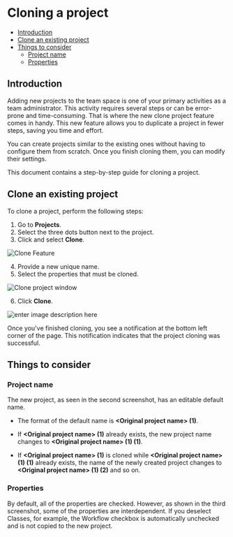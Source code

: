 # Cloning a project
  - [Introduction](#introduction)
  - [Clone an existing project](#clone-an-existing-project)
  - [Things to consider](#things-to-consider)
    - [Project name](#project-name)
    - [Properties](#properties)
## Introduction
 
Adding new projects to the team space is one of your primary activities as a team administrator. This activity requires several steps or can be error-prone and time-consuming. That is where the new clone project feature comes in handy. This new feature allows you to duplicate a project in fewer steps, saving you time and effort.
 
You can create projects similar to the existing ones without having to configure them from scratch. Once you finish cloning them, you can modify their settings.
 
This document contains a step-by-step guide for cloning a project.

## Clone an existing project

To clone a project, perform the following steps:

1. Go to **Projects**.
2. Select the three dots button next to the project.
3. Click and select **Clone**.

![Clone Feature](https://user-images.githubusercontent.com/10261553/207786005-4f7c0b08-a834-470e-b008-32d462c8b272.png)

4. Provide a new unique name.
5. Select the properties that must be cloned.

![Clone project window](https://user-images.githubusercontent.com/10261553/207795125-7c978e0b-cf36-49a7-9810-b43535d4f381.png)


6. Click **Clone**.

![enter image description here](https://user-images.githubusercontent.com/10261553/207838145-3e79c971-2c8e-4d73-a45e-1ceda3ad2533.png)

Once you've finished cloning, you see a notification at the bottom left corner of the page. This notification indicates that the project cloning was successful.

## Things to consider

### Project name
The new project, as seen in the second screenshot, has an editable default name.

- The format of the default name is **\<Original project name\> (1)**. 

- If **\<Original project
name\> (1)** already exists, the new project name changes to **\<Original project name\> (1) (1)**. 

- If **\<Original project name\> (1)** is cloned while **\<Original project name\> (1) (1)** already exists, the name of the newly created project changes to **\<Original project name\> (1) (2)** and so on.

### Properties

By default, all of the properties are checked. However, as shown in the third screenshot, some of the properties are interdependent. If you deselect Classes, for example, the Workflow checkbox is automatically unchecked and is not copied to the new project.